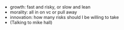 - growth: fast and risky, or slow and lean
- morality: all in on vc or pull away
- innovation: how many risks should I be willing to take
- (Talking to mike hall)
